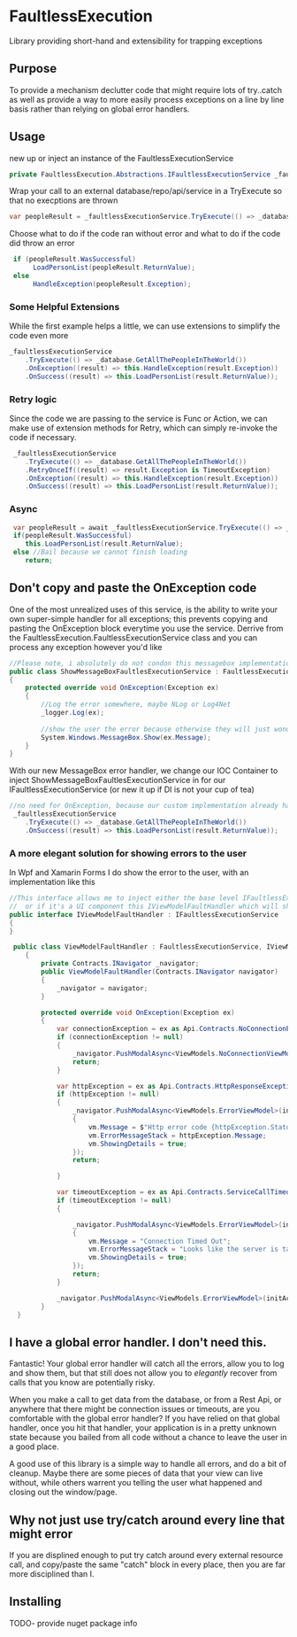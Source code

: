 # FaultlessExecution
Library providing short-hand and extensibility for trapping exceptions

## Purpose
To provide a mechanism declutter code that might require lots of try..catch as well as provide a way to more easily process exceptions on a line by line basis rather than relying on global error handlers.


## Usage
new up or inject an instance of the FaultlessExecutionService
```c#
private FaultlessExecution.Abstractions.IFaultlessExecutionService _faultlessExecutionService;
```        

Wrap your call to an external database/repo/api/service in a TryExecute so that no execptions are thrown
```c#
var peopleResult = _faultlessExecutionService.TryExecute(() => _database.GetAllThePeopleInTheWorld());
```

Choose what to do if the code ran without error and what to do if the code did throw an error
```c#
 if (peopleResult.WasSuccessful)
      LoadPersonList(peopleResult.ReturnValue);
 else
      HandleException(peopleResult.Exception);
```
### Some Helpful Extensions
While the first example helps a little, we can use extensions to simplify the code even more
```c#
_faultlessExecutionService
    .TryExecute(() => _database.GetAllThePeopleInTheWorld())
    .OnException((result) => this.HandleException(result.Exception))
    .OnSuccess((result) => this.LoadPersonList(result.ReturnValue));
```

### Retry logic
Since the code we are passing to the service is Func<T> or Action, we can make use of extension methods for Retry, which can simply re-invoke the code if necessary.
```c#
 _faultlessExecutionService
    .TryExecute(() => _database.GetAllThePeopleInTheWorld())
    .RetryOnceIf((result) => result.Exception is TimeoutException)
    .OnException((result) => this.HandleException(result.Exception))
    .OnSuccess((result) => this.LoadPersonList(result.ReturnValue));
```

### Async 
```c#
 var peopleResult = await _faultlessExecutionService.TryExecute(() => _database.GetAllThePeopleInTheWorld());
 if(peopleResult.WasSuccessful)
    this.LoadPersonList(result.ReturnValue);
 else //Bail because we cannot finish loading    
    return;
```
## Don't copy and paste the OnException code
One of the most unrealized uses of this service, is the ability to write your own super-simple handler for all exceptions; this prevents copying and pasting the OnException block everytime you use the service.
Derrive from the FaultlessExecution.FaultlessExecutionService class and you can process any exception however you'd like
```c#
//Please note, i absolutely do not condon this messagebox implementation, but it's simple an illustrates the point
public class ShowMessageBoxFaultlesExecutionService : FaultlessExecution.FaultlessExecutionService
{
    protected override void OnException(Exception ex)
    {
        //Log the error somewhere, maybe NLog or Log4Net
        _logger.Log(ex);
        
        //show the user the error because otherwise they will just wonder why the view did not load
        System.Windows.MessageBox.Show(ex.Message);
    }
}
```

With our new MessageBox error handler, we change our IOC Container to inject ShowMessageBoxFaultlesExecutionService in for our IFaultlessExecutionService (or new it up if DI is not your cup of tea)
```c#
//no need for OnException, because our custom implementation already handles the errors
 _faultlessExecutionService
    .TryExecute(() => _database.GetAllThePeopleInTheWorld())
    .OnSuccess((result) => this.LoadPersonList(result.ReturnValue));
```

### A more elegant solution for showing errors to the user
In Wpf and Xamarin Forms I do show the error to the user, with an implementation like this
```c#
//This interface allows me to inject either the base level IFaultlessExecutionService into my class 
//  or if it's a UI component this IViewModelFaultHandler which will show something to the user
public interface IViewModelFaultHandler : IFaultlessExecutionService
{
}

 public class ViewModelFaultHandler : FaultlessExecutionService, IViewModelFaultHandler
    {
        private Contracts.INavigator _navigator;
        public ViewModelFaultHandler(Contracts.INavigator navigator)
        {
            _navigator = navigator;
        }

        protected override void OnException(Exception ex)
        {
            var connectionException = ex as Api.Contracts.NoConnectionException;
            if (connectionException != null)
            {
                _navigator.PushModalAsync<ViewModels.NoConnectionViewModel>();
                return;
            }

            var httpException = ex as Api.Contracts.HttpResponseException;
            if (httpException != null)
            {
                _navigator.PushModalAsync<ViewModels.ErrorViewModel>(initAction: (vm) =>
                {
                    vm.Message = $"Http error code {httpException.StatusCode}";
                    vm.ErrorMessageStack = httpException.Message;
                    vm.ShowingDetails = true;
                });
                return;

            }

            var timeoutException = ex as Api.Contracts.ServiceCallTimeoutException;
            if (timeoutException != null)
            {

                _navigator.PushModalAsync<ViewModels.ErrorViewModel>(initAction: (vm) =>
                {
                    vm.Message = "Connection Timed Out";
                    vm.ErrorMessageStack = "Looks like the server is taking too long to respond, this can be caused by poor connectivity or an error with our servers. Please try again in a while";
                    vm.ShowingDetails = true;
                });
                return;
            }

            _navigator.PushModalAsync<ViewModels.ErrorViewModel>(initAction: (vm) => vm.LoadFromException(ex));
        }
  }
```

## I have a global error handler. I don't need this.
Fantastic! Your global error handler will catch all the errors, allow you to log and show them, but that still does not allow you to _elegantly_ recover from calls that you know are potentially risky.

When you make a call to get data from the database, or from a Rest Api, or anywhere that there might be connection issues or timeouts, are you comfortable with the global error handler?  If you have relied on that global handler, once you hit that handler, your application is in a pretty unknown state because you bailed from all code without a chance to leave the user in a good place.

A good use of this library is a simple way to handle all errors, and do a bit of cleanup. Maybe there are some pieces of data that your view can live without, while others warrent you telling the user what happened and closing out the window/page.

## Why not just use try/catch around every line that might error
If you are displined enough to put try catch around every external resource call, and copy/paste the same "catch" block in every place, then you are far more disciplined than I.

## Installing
TODO- provide nuget package info
